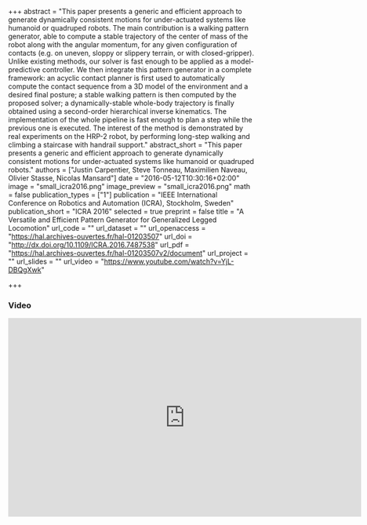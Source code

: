 +++
abstract = "This paper presents a generic and efficient approach to generate dynamically consistent motions for under-actuated systems like humanoid or quadruped robots. The main contribution is a walking pattern generator, able to compute a stable trajectory of the center of mass of the robot along with the angular momentum, for any given configuration of contacts (e.g. on uneven, sloppy or slippery terrain, or with closed-gripper). Unlike existing methods, our solver is fast enough to be applied as a model-predictive controller. We then integrate this pattern generator in a complete framework: an acyclic contact planner is first used to automatically compute the contact sequence from a 3D model of the environment and a desired final posture; a stable walking pattern is then computed by the proposed solver; a dynamically-stable whole-body trajectory is finally obtained using a second-order hierarchical inverse kinematics. The implementation of the whole pipeline is fast enough to plan a step while the previous one is executed. The interest of the method is demonstrated by real experiments on the HRP-2 robot, by performing long-step walking and climbing a staircase with handrail support."
abstract_short = "This paper presents a generic and efficient approach to generate dynamically consistent motions for under-actuated systems like humanoid or quadruped robots."
authors = ["Justin Carpentier, Steve Tonneau, Maximilien Naveau, Olivier Stasse, Nicolas Mansard"]
date = "2016-05-12T10:30:16+02:00"
image = "small_icra2016.png"
image_preview = "small_icra2016.png"
math = false
publication_types = ["1"]
publication = "IEEE International Conference on Robotics and Automation (ICRA), Stockholm, Sweden"
publication_short = "ICRA 2016"
selected = true
preprint = false
title = "A Versatile and Efficient Pattern Generator for Generalized Legged Locomotion"
url_code = ""
url_dataset = ""
url_openaccess = "https://hal.archives-ouvertes.fr/hal-01203507"
url_doi = "http://dx.doi.org/10.1109/ICRA.2016.7487538"
url_pdf = "https://hal.archives-ouvertes.fr/hal-01203507v2/document"
url_project = ""
url_slides = ""
url_video = "https://www.youtube.com/watch?v=YjL-DBQgXwk"

+++

### Video ###

<center><iframe width="720" height="405" src="https://www.youtube.com/embed/YjL-DBQgXwk" frameborder="0" allowfullscreen></iframe></center>
</br>


